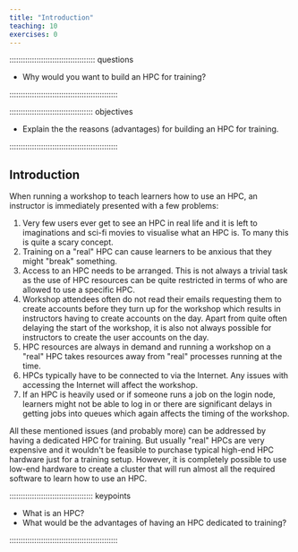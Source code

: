 ```yaml
---
title: "Introduction"
teaching: 10
exercises: 0 
---
```


:::::::::::::::::::::::::::::::::::::: questions 

- Why would you want to build an HPC for training?

::::::::::::::::::::::::::::::::::::::::::::::::

::::::::::::::::::::::::::::::::::::: objectives

- Explain the the reasons (advantages) for building an HPC for training.


::::::::::::::::::::::::::::::::::::::::::::::::

## Introduction

When running a workshop to teach learners how to use an HPC, an instructor is
immediately presented with a few problems:

1. Very few users ever get to see an HPC in real life and it is left to 
imaginations and sci-fi movies to visualise what an HPC is. To many this is
quite a scary concept. 
1. Training on a "real" HPC can cause learners to be anxious that they might 
"break" something.
1. Access to an HPC needs to be arranged. This is not always a trivial task as
the use of HPC resources can be quite restricted in terms of who are allowed
to use a specific HPC. 
1. Workshop attendees often do not read their emails 
requesting them to create accounts before they turn up for the workshop which
results in instructors having to create accounts on the day. Apart from quite
often delaying the start of the workshop, it is also not always possible for 
instructors to create the user accounts on the day.
1. HPC resources are always in demand and running a workshop on a "real" HPC
takes resources away from "real" processes running at the time.
1. HPCs typically have to be connected to via the Internet. Any issues with 
accessing the Internet will affect the workshop.
1. If an HPC is heavily used or if someone runs a job on the login node, 
learners might not be able to log in or there are significant delays in getting
jobs into queues which again affects the timing of the workshop.

All these mentioned issues (and probably more) can be addressed by having a
dedicated HPC for training. But usually "real" HPCs are very expensive and it
wouldn't be feasible to purchase typical high-end HPC hardware just for a 
training setup. However, it is completely possible to use low-end hardware to
create a cluster that will run almost all the required software to learn how
to use an HPC.



::::::::::::::::::::::::::::::::::::: keypoints 

- What is an HPC?
- What would be the advantages of having an HPC dedicated to training?

::::::::::::::::::::::::::::::::::::::::::::::::

[r-markdown]: https://rmarkdown.rstudio.com/

